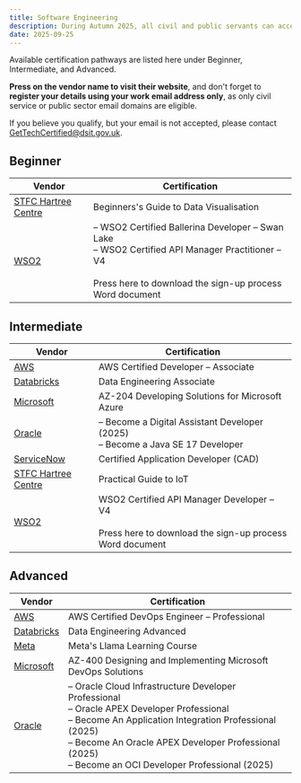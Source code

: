 ```yaml
---
title: Software Engineering
description: During Autumn 2025, all civil and public servants can access 200+ free learning and certification pathways including in software engineering.
date: 2025-09-25
---
```


Available certification pathways are listed here under Beginner, Intermediate, and Advanced.

**Press on the vendor name to visit their website**, and don't forget to **register your details using your work email address only**, as only civil service or public sector email domains are eligible.

If you believe you qualify, but your email is not accepted, please contact [GetTechCertified@dsit.gov.uk](mailto:GetTechCertified@dsit.gov.uk).

## Beginner

| Vendor | Certification |
|--------|--------------|
| [STFC Hartree Centre](https://hartreetraining.stfc.ac.uk/moodle/local/hartree/index.php) | Beginners's Guide to Data Visualisation |
| [WSO2](https://wso2.com/training/certification/gov-uk/) | – WSO2 Certified Ballerina Developer – Swan Lake<br>– WSO2 Certified API Manager Practitioner – V4<br><br>Press here to download the sign-up process Word document |

## Intermediate

| Vendor | Certification |
|--------|--------------|
| [AWS](https://pages.awscloud.com/aws-partnership-government-digital-services-get-tech-certified.html) | AWS Certified Developer – Associate |
| [Databricks](https://events.databricks.com/training-uk-gov-get-tech-certified) | Data Engineering Associate |
| [Microsoft](https://www.microsoft.com/en-gb/business/get-tech-certified) | AZ-204 Developing Solutions for Microsoft Azure |
| [Oracle](https://education.oracle.com/ukgovtcddo) | – Become a Digital Assistant Developer (2025)<br>– Become a Java SE 17 Developer |
| [ServiceNow](https://learning.servicenow.com/now/lxp/home) | Certified Application Developer (CAD) |
| [STFC Hartree Centre](https://hartreetraining.stfc.ac.uk/moodle/local/hartree/index.php) | Practical Guide to IoT |
| [WSO2](https://wso2.com/training/certification/gov-uk/) | WSO2 Certified API Manager Developer – V4<br><br>Press here to download the sign-up process Word document |

## Advanced

| Vendor | Certification |
|--------|--------------|
| [AWS](https://pages.awscloud.com/aws-partnership-government-digital-services-get-tech-certified.html) | AWS Certified DevOps Engineer – Professional |
| [Databricks](https://events.databricks.com/training-uk-gov-get-tech-certified) | Data Engineering Advanced |
| [Meta](https://c4b-integration.com/elevate) | Meta's Llama Learning Course |
| [Microsoft](https://www.microsoft.com/en-gb/business/get-tech-certified) | AZ-400 Designing and Implementing Microsoft DevOps Solutions |
| [Oracle](https://education.oracle.com/ukgovtcddo) | – Oracle Cloud Infrastructure Developer Professional<br>– Oracle APEX Developer Professional<br>– Become An Application Integration Professional (2025)<br>– Become An Oracle APEX Developer Professional (2025)<br>– Become an OCI Developer Professional (2025) |